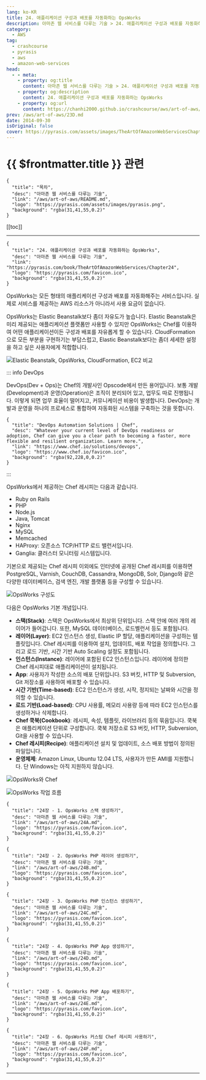 ```yaml
---
lang: ko-KR
title: 24. 애플리케이션 구성과 배포를 자동화하는 OpsWorks
description: 아마존 웹 서비스를 다루는 기술 > 24. 애플리케이션 구성과 배포를 자동화하는 OpsWorks
category:
  - AWS
tag: 
  - crashcourse
  - pyrasis
  - aws 
  - amazon-web-services
head:
  - - meta:
    - property: og:title
      content: 아마존 웹 서비스를 다루는 기술 > 24. 애플리케이션 구성과 배포를 자동화하는 OpsWorks
    - property: og:description
      content: 24. 애플리케이션 구성과 배포를 자동화하는 OpsWorks
    - property: og:url
      content: https://chanhi2000.github.io/crashcourse/aws/art-of-aws/24.html
prev: /aws/art-of-aws/23D.md
date: 2014-09-30
isOriginal: false
cover: https://pyrasis.com/assets/images/TheArtOfAmazonWebServicesChapter24/1.png
---
```


# {{ $frontmatter.title }} 관련

```component VPCard
{
  "title": "목차",
  "desc": "아마존 웹 서비스를 다루는 기술",
  "link": "/aws/art-of-aws/README.md",
  "logo": "https://pyrasis.com/assets/images/pyrasis.png",
  "background": "rgba(31,41,55,0.2)"
}
```

[[toc]]

---

```component VPCard
{
  "title": "24. 애플리케이션 구성과 배포를 자동화하는 OpsWorks",
  "desc": "아마존 웹 서비스를 다루는 기술",
  "link": "https://pyrasis.com/book/TheArtOfAmazonWebServices/Chapter24",
  "logo": "https://pyrasis.com/favicon.ico",
  "background": "rgba(31,41,55,0.2)"
}
```

OpsWorks는 모든 형태의 애플리케이션 구성과 배포를 자동화해주는 서비스입니다. 실제로 서비스를 제공하는 AWS 리소스가 아니라서 사용 요금이 없습니다.

OpsWorks는 Elastic Beanstalk보다 좀더 자유도가 높습니다. Elastic Beanstalk은 미리 제공되는 애플리케이션 플랫폼만 사용할 수 있지만 OpsWorks는 Chef를 이용하여 어떤 애플리케이션이든 구성과 배포를 자유롭게 할 수 있습니다. CloudFormation으로 모든 부분을 구현하기는 부담스럽고, Elastic Beanstalk보다는 좀더 세세한 설정을 하고 싶은 사용자에게 적합합니다.

![Elastic Beanstalk, OpsWorks, CloudFormation, EC2 비교](https://pyrasis.com/assets/images/TheArtOfAmazonWebServicesChapter24/1.png)

::: info DevOps

DevOps(Dev + Ops)는 Chef의 개발사인 Opscode에서 만든 용어입니다. 보통 개발(Development)과 운영(Operation)은 조직이 분리되어 있고, 업무도 따로 진행됩니다. 이렇게 되면 업무 효율이 떨어지고, 커뮤니케이션 비용이 발생합니다. DevOps는 개발과 운영을 하나의 프로세스로 통합하여 자동화된 시스템을 구축하는 것을 뜻합니다.

```component VPCard
{
  "title": "DevOps Automation Solutions | Chef",
  "desc": "Whatever your current level of DevOps readiness or adoption, Chef can give you a clear path to becoming a faster, more flexible and resilient organization. Learn more.",
  "link": "https://www.chef.io/solutions/devops",
  "logo": "https://www.chef.io/favicon.ico",
  "background": "rgba(92,228,0,0.2)"
}
```

:::

OpsWorks에서 제공하는 Chef 레시피는 다음과 같습니다.

- Ruby on Rails
- <FontIcon icon="iconfont icon-php"/>PHP
- <FontIcon icon="fa-brands fa-node"/>Node.js
- Java, Tomcat
- <FontIcon icon="iconfont icon-nginx"/>Nginx
- <FontIcon icon="fa-brands fa-mysql"/>MySQL
- Memcached
- HAProxy: 오픈소스 TCP/HTTP 로드 밸런서입니다.
- Ganglia: 클러스터 모니터링 시스템입니다.

기본으로 제공되는 Chef 레시피 이외에도 인터넷에 공개된 Chef 레시피를 이용하면 PostgreSQL, Varnish, CouchDB, Cassandra, MongoDB, Solr, Django와 같은 다양한 데이터베이스, 검색 엔진, 개발 플랫폼 등을 구성할 수 있습니다.

![OpsWorks 구성도](https://pyrasis.com/assets/images/TheArtOfAmazonWebServicesChapter24/2.png)

다음은 OpsWorks 기본 개념입니다.

- **스택(Stack)**: 스택은 OpsWorks에서 최상위 단위입니다. 스택 안에 여러 개의 레이어가 들어갑니다. 또한, MySQL 데이터베이스, 로드벨런서 등도 포함됩니다.
- **레이어(Layer)**: EC2 인스턴스 생성, Elastic IP 할당, 애플리케이션을 구성하는 템플릿입니다. Chef 레시피를 이용하여 설치, 업데이트, 배포 작업을 정의합니다. 그리고 로드 기반, 시간 기반 Auto Scaling 설정도 포함됩니다.
- **인스턴스(Instance)**: 레이어에 포함된 EC2 인스턴스입니다. 레이어에 정의한 Chef 레시피대로 애플리케이션이 설치됩니다.
- **App**: 사용자가 작성한 소스의 배포 단위입니다. S3 버킷, HTTP 및 Subversion, Git 저장소를 사용하여 배포할 수 있습니다.
- **시간 기반(Time-based)**: EC2 인스턴스가 생성, 시작, 정지되는 날짜와 시간을 정의할 수 있습니다.
- **로드 기반(Load-based)**: CPU 사용률, 메모리 사용량 등에 따라 EC2 인스턴스를 생성하거나 삭제합니다.
- **Chef 쿡북(Cookbook)**: 레시피, 속성, 템플릿, 라이브러리 등의 묶음입니다. 쿡북은 애플리케이션 단위로 구성합니다. 쿡북 저장소로 S3 버킷, HTTP, Subversion, Git을 사용할 수 있습니다.
- **Chef 레시피(Recipe)**: 애플리케이션 설치 및 업데이트, 소스 배포 방법이 정의된 파일입니다.
- **운영체제**: Amazon Linux, Ubuntu 12.04 LTS, 사용자가 만든 AMI를 지원합니다. 단 Windows는 아직 지원하지 않습니다.

![OpsWorks와 Chef](https://pyrasis.com/assets/images/TheArtOfAmazonWebServicesChapter24/3.png)

![OpsWorks 작업 흐름](https://pyrasis.com/assets/images/TheArtOfAmazonWebServicesChapter24/4.png)

```component VPCard
{
  "title": "24장 - 1. OpsWorks 스택 생성하기",
  "desc": "아마존 웹 서비스를 다루는 기술",
  "link": "/aws/art-of-aws/24A.md",
  "logo": "https://pyrasis.com/favicon.ico",
  "background": "rgba(31,41,55,0.2)"
}
```

```component VPCard
{
  "title": "24장 - 2. OpsWorks PHP 레이어 생성하기",
  "desc": "아마존 웹 서비스를 다루는 기술",
  "link": "/aws/art-of-aws/24B.md",
  "logo": "https://pyrasis.com/favicon.ico",
  "background": "rgba(31,41,55,0.2)"
}
```

```component VPCard
{
  "title": "24장 - 3. OpsWorks PHP 인스턴스 생성하기",
  "desc": "아마존 웹 서비스를 다루는 기술",
  "link": "/aws/art-of-aws/24C.md",
  "logo": "https://pyrasis.com/favicon.ico",
  "background": "rgba(31,41,55,0.2)"
}
```

```component VPCard
{
  "title": "24장 - 4. OpsWorks PHP App 생성하기",
  "desc": "아마존 웹 서비스를 다루는 기술",
  "link": "/aws/art-of-aws/24D.md",
  "logo": "https://pyrasis.com/favicon.ico",
  "background": "rgba(31,41,55,0.2)"
}
```

```component VPCard
{
  "title": "24장 - 5. OpsWorks PHP App 배포하기",
  "desc": "아마존 웹 서비스를 다루는 기술",
  "link": "/aws/art-of-aws/24E.md",
  "logo": "https://pyrasis.com/favicon.ico",
  "background": "rgba(31,41,55,0.2)"
}
```

```component VPCard
{
  "title": "24장 - 6. OpsWorks 커스텀 Chef 레시피 사용하기",
  "desc": "아마존 웹 서비스를 다루는 기술",
  "link": "/aws/art-of-aws/24F.md",
  "logo": "https://pyrasis.com/favicon.ico",
  "background": "rgba(31,41,55,0.2)"
}
```

---

<TagLinks />
